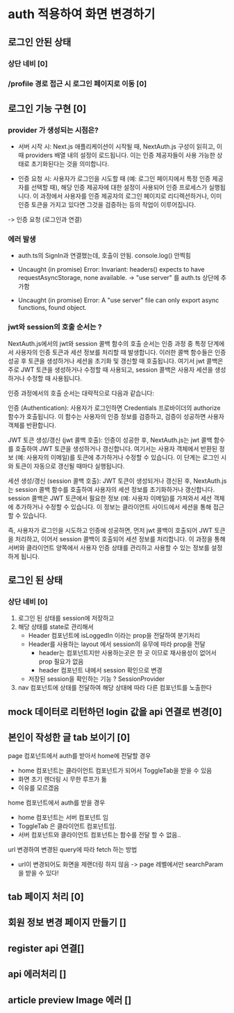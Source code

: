 # auth 적용하여 화면 변경하기
## 로그인 안된 상태
### 상단 네비 [0]
### /profile 경로 접근 시 로그인 페이지로 이동 [0]

## 로그인 기능 구현 [0]
### provider 가 생성되는 시점은?
- 서버 시작 시: Next.js 애플리케이션이 시작될 때, NextAuth.js 구성이 읽히고, 이때 providers 배열 내의 설정이 로드됩니다. 이는 인증 제공자들이 사용 가능한 상태로 초기화된다는 것을 의미합니다.

- 인증 요청 시: 사용자가 로그인을 시도할 때 (예: 로그인 페이지에서 특정 인증 제공자를 선택할 때), 해당 인증 제공자에 대한 설정이 사용되어 인증 프로세스가 실행됩니다. 이 과정에서 사용자를 인증 제공자의 로그인 페이지로 리디렉션하거나, 이미 인증 토큰을 가지고 있다면 그것을 검증하는 등의 작업이 이루어집니다.

-> 인증 요청 (로그인과 연결)
### 에러 발생
- auth.ts의 SignIn과 연결했는데, 호출이 안됨. console.log() 안찍힘

- Uncaught (in promise) Error: Invariant: headers() expects to have requestAsyncStorage, none available.
-> "use server" 를 auth.ts 상단에 추가함

- Uncaught (in promise) Error: A "use server" file can only export async functions, found object.

###  jwt와 session의 호출 순서는 ?
NextAuth.js에서의 jwt와 session 콜백 함수의 호출 순서는 인증 과정 중 특정 단계에서 사용자의 인증 토큰과 세션 정보를 처리할 때 발생합니다. 이러한 콜백 함수들은 인증 성공 후 토큰을 생성하거나 세션을 초기화 및 갱신할 때 호출됩니다. 여기서 jwt 콜백은 주로 JWT 토큰을 생성하거나 수정할 때 사용되고, session 콜백은 사용자 세션을 생성하거나 수정할 때 사용됩니다.

인증 과정에서의 호출 순서는 대략적으로 다음과 같습니다:

인증 (Authentication): 사용자가 로그인하면 Credentials 프로바이더의 authorize 함수가 호출됩니다. 이 함수는 사용자의 인증 정보를 검증하고, 검증이 성공하면 사용자 객체를 반환합니다.

JWT 토큰 생성/갱신 (jwt 콜백 호출): 인증이 성공한 후, NextAuth.js는 jwt 콜백 함수를 호출하여 JWT 토큰을 생성하거나 갱신합니다. 여기서는 사용자 객체에서 반환된 정보 (예: 사용자의 이메일)를 토큰에 추가하거나 수정할 수 있습니다. 이 단계는 로그인 시와 토큰이 자동으로 갱신될 때마다 실행됩니다.

세션 생성/갱신 (session 콜백 호출): JWT 토큰이 생성되거나 갱신된 후, NextAuth.js는 session 콜백 함수를 호출하여 사용자의 세션 정보를 초기화하거나 갱신합니다. session 콜백은 JWT 토큰에서 필요한 정보 (예: 사용자 이메일)를 가져와서 세션 객체에 추가하거나 수정할 수 있습니다. 이 정보는 클라이언트 사이드에서 세션을 통해 접근할 수 있습니다.

즉, 사용자가 로그인을 시도하고 인증에 성공하면, 먼저 jwt 콜백이 호출되어 JWT 토큰을 처리하고, 이어서 session 콜백이 호출되어 세션 정보를 처리합니다. 이 과정을 통해 서버와 클라이언트 양쪽에서 사용자 인증 상태를 관리하고 사용할 수 있는 정보를 설정하게 됩니다.

## 로그인 된 상태
### 상단 네비 [0]
1. 로그인 된 상태를 session에 저장하고 
2. 해당 상태를 state로 관리해서
    - Header 컴포넌트에 isLoggedIn 이라는 prop을 전달하여 분기처리
    - Header를 사용하는 layout 에서 session의 유무에 따라 prop을 전달
        - header는 컴포넌트지만 사용하는곳은 한 곳 이므로 재사용성이 없어서 prop 필요가 없음
        - header 컴포넌트 내에서 session 확인으로 변경
    - 저장된 session을 확인하는 기능 ? SessionProvider
3. nav 컴포넌트에 상태를 전달하여 해당 상태에 따라 다른 컴포넌트를 노출한다

## mock 데이터로 리턴하던 login 값을 api 연결로 변경[0]

## 본인이 작성한 글 tab 보이기 [0]

page 컴포넌트에서 auth를 받아서 home에 전달할 경우
- home 컴포넌트는 클라이언트 컴포넌트가 되어서 ToggleTab을 받을 수 있음
- 화면 초기 렌더링 시 무한 루프가 돎
- 이유를 모르겠음 

home 컴포넌트에서 auth를 받을 경우 
- home 컴포넌트는 서버 컴포넌트 임
- ToggleTab 은 클라이언트 컴포넌트임. 
- 서버 컴포넌트와 클라이언트 컴포넌트는 함수를 전달 할 수 없음.. 

url 변경하여 변경된 query에 따라 fetch 하는 방법
- url이 변경되어도 화면을 제랜더링 하지 않음
-> page 레벨에서만 searchParam을 받을 수 있다!

## tab 페이지 처리 [0]

## 회원 정보 변경 페이지 만들기 []

## register api 연결[]

## api 에러처리 []

## article preview Image 에러 []

